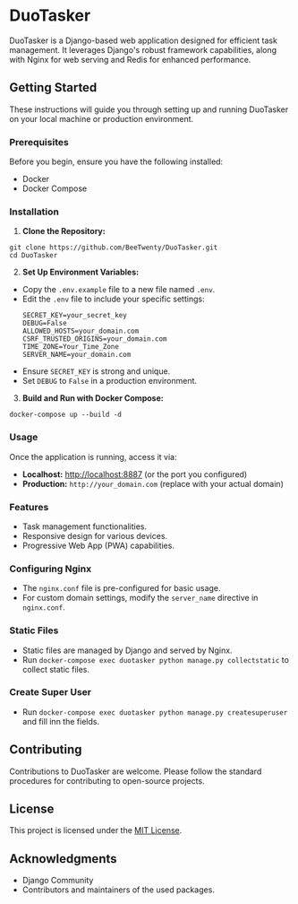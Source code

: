 # DuoTasker

DuoTasker is a Django-based web application designed for efficient task management. It leverages Django's robust framework capabilities, along with Nginx for web serving and Redis for enhanced performance.

## Getting Started

These instructions will guide you through setting up and running DuoTasker on your local machine or production environment.

### Prerequisites

Before you begin, ensure you have the following installed:
- Docker
- Docker Compose

### Installation

1. **Clone the Repository:**
```
git clone https://github.com/BeeTwenty/DuoTasker.git
cd DuoTasker
```

2. **Set Up Environment Variables:**
- Copy the `.env.example` file to a new file named `.env`.
- Edit the `.env` file to include your specific settings:
  ```
  SECRET_KEY=your_secret_key
  DEBUG=False
  ALLOWED_HOSTS=your_domain.com
  CSRF_TRUSTED_ORIGINS=your_domain.com
  TIME_ZONE=Your_Time_Zone
  SERVER_NAME=your_domain.com
  ```
- Ensure `SECRET_KEY` is strong and unique.
- Set `DEBUG` to `False` in a production environment.

3. **Build and Run with Docker Compose:**
```
docker-compose up --build -d
```

### Usage

Once the application is running, access it via:
- **Localhost:** [http://localhost:8887](http://localhost:8887) (or the port you configured)
- **Production:** `http://your_domain.com` (replace with your actual domain)

### Features

- Task management functionalities.
- Responsive design for various devices.
- Progressive Web App (PWA) capabilities.

### Configuring Nginx

- The `nginx.conf` file is pre-configured for basic usage.
- For custom domain settings, modify the `server_name` directive in `nginx.conf`.

### Static Files

- Static files are managed by Django and served by Nginx.
- Run `docker-compose exec duotasker python manage.py collectstatic` to collect static files.

### Create Super User

- Run `docker-compose exec duotasker python manage.py createsuperuser` and fill inn the fields.

## Contributing

Contributions to DuoTasker are welcome. Please follow the standard procedures for contributing to open-source projects.

## License

This project is licensed under the [MIT License](LICENSE).

## Acknowledgments

- Django Community
- Contributors and maintainers of the used packages.
